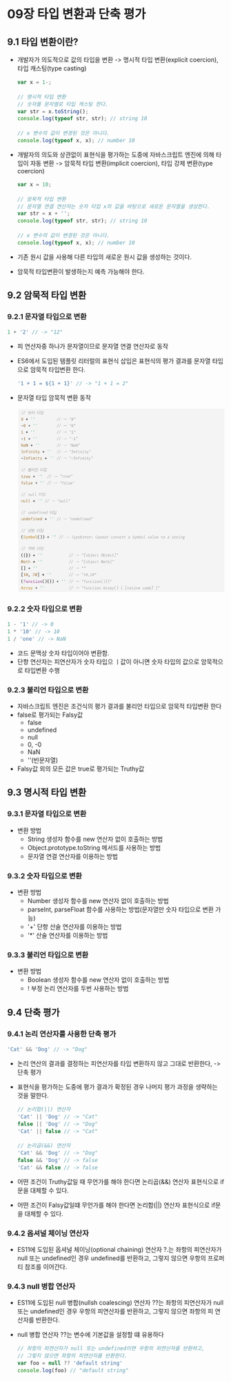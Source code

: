 # 09장 타입 변환과 단축 평가

## 9.1 타입 변환이란?
- 개발자가 의도적으로 값의 타입을 변환 -> 명시적 타입 변환(explicit coercion), 타입 캐스팅(type casting)

  ```javascript
  var x = 1-;
  
  // 명시적 타입 변환
  // 숫자를 문자열로 타입 캐스팅 한다.
  var str = x.toString();
  console.log(typeof str, str); // string 10
  
  // x 변수의 값이 변경된 것은 아니다.
  console.log(typeof x, x); // number 10
  ```

  

- 개발자의 의도와 상관없이 표현식을 평가하는 도중에 자바스크립트 엔진에 의해 타입이 자동 변환 -> 암묵적 타입 변환(implicit coercion), 타입 강제 변환(type coercion)

  ```javascript
  var x = 10;
  
  // 암묵적 타입 변환
  // 문자열 연결 연산자는 숫자 타입 x의 값을 바탕으로 새로운 문자열을 생성한다.
  var str = x + '';
  console.log(typeof str, str); // string 10
  
  // x 변수의 값이 변경된 것은 아니다.
  console.log(typeof x, x); // number 10
  ```

- 기존 원시 값을 사용해 다른 타입의 새로운 원시 값을 생성하는 것이다.

- 암묵적 타입변환이 발생하는지 예측 가능해야 한다.

## 9.2 암묵적 타입 변환
### 9.2.1 문자열 타입으로 변환

```javascript
1 + '2' // -> "12"
```

- 피 연산자중 하나가 문자열이므로 문자열 연결 연산자로 동작

- ES6에서 도입된 템플릿 리터럴의 표현식 삽입은 표현식의 평가 결과를 문자열 타입으로 암묵적 타입변환 한다.

  ```javascript
  '1 + 1 = ${1 + 1}' // -> "1 + 1 = 2"
  ```

- 문자열 타입 암묵적 변환 동작

  ![image-20210821183318985](https://raw.githubusercontent.com/redplug/shareimages/master/img/image-20210821183318985.png)

### 9.2.2 숫자 타입으로 변환

```javascript
1 - '1' // -> 0
1 * '10' // -> 10
1 / 'one' // -> NaN
```

- 코드 문맥상 숫자 타입이어야 변환함.
- 단항 연산자는 피연산자가 숫자 타입으 ㅣ값이 아니면 숫자 타입의 값으로 암묵적으로 타입변환 수행

### 9.2.3 불리언 타입으로 변환

- 자바스크립트 엔진은 조건식의 평가 결과를 불리언 타입으로 암묵적 타입변환 한다
- false로 평가되는 Falsy값
  - false
  - undefined
  - null
  - 0, -0
  - NaN
  - ''(빈문자열)
- Falsy값 외의 모든 값은 true로 평가되는 Truthy값

## 9.3 명시적 타입 변환

### 9.3.1 문자열 타입으로 변환

- 변환 방법
  - String 생성자 함수를 new 연산자 없이 호출하는 방법
  - Object.prototype.toString 메서드를 사용하는 방법
  - 문자열 연결 연산자를 이용하는 방법

### 9.3.2 숫자 타입으로 변환

- 변환 방법
  - Number 생성자 함수를 new 연산자 없이 호출하는 방법
  - parseInt, parseFloat 함수를 사용하는 방법(문자열만 숫자 타입으로 변환 가능)
  - '+' 단항 산술 연산자를 이용하는 방법
  - '*' 산술 연산자를 이용하는 방법

### 9.3.3 불리언 타입으로 변환

- 변환 방법
  - Boolean 생성자 함수를 new 연산자 없이 호출하는 방법
  - ! 부정 논리 연산자를 두번 사용하는 방법

## 9.4 단축 평가
### 9.4.1 논리 연산자를 사용한 단축 평가

```javascript
'Cat' && 'Dog' // -> "Dog"
```

- 논리 연산의 결과를 결정하는 피연산자를 타입 변환하지 않고 그대로 반환한다, -> 단축 평가

- 표현식을 평가하는 도중에 평가 결과가 확정된 경우 나머지 평가 과정을 생략하는 것을 말한다.

  ```javascript
  // 논리합(||) 연산자
  'Cat' || 'Dog' // -> "Cat"
  false || 'Dog' // -> "Dog"
  'Cat' || false // -> "Cat"
  
  // 논리곱(&&) 연산자
  'Cat' && 'Dog' // -> "Dog"
  false && 'Dog' // -> false
  'Cat' && false // -> false
  ```

- 어떤 조건이  Truthy값일 때 무언가를 해야 한다면 논리곱(&&) 연산자 표현식으로 if문을 대체할 수 있다.

- 어떤 조건이 Falsy값일떄 무언가를 해야 한다면 논리합(||) 연산자 표현식으로 if문을 대체할 수 있다. 

### 9.4.2 옵셔널 체이닝 연산자

- ES11에 도입된 옵셔널 체이닝(optional chaining) 연산자 ?.는 좌항의 피연산자가 null 또는 undefined인 경우 undefined를 반환하고, 그렇지 않으면 우항의 프로퍼티 참조를 이어간다.

### 9.4.3 null 병합 연산자

- ES11에 도입된 null 병합(nullsh coalescing) 연산자 ??는 좌항의 피연산자가 null 또는 undefined인 경우 우항의 피연산자를 반환하고, 그렇지 않으면 좌항의 피 연산자를 반환한다.

- null 병합 연산자 ??는 변수에 기본값을 설정할 떄 유용하다

  ```javascript
  // 좌항의 피연산자가 null 또는 undefined이면 우항의 피연산자를 반환하고,
  // 그렇지 않으면 좌항의 피연산자를 반환한다.
  var foo = null ?? 'default string'
  console.log(foo) // "default string"
  ```

  

